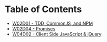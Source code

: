 # Table of Contents

* [W02D01 - TDD, CommonJS, and NPM](/w02d01)
* [W02D04 - Promises](/w02d04)
* [W04D02 - Client Side JavaScript & jQuery](/w04d02)
